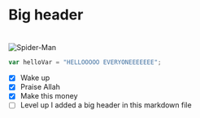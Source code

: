 # Big header <h1>

![Spider-Man](https://github.com/user-attachments/assets/c5c8c5ce-8c8d-4753-88cc-a1c5d302615c)

``` javascript
var helloVar = "HELLOOOOO EVERYONEEEEEEE";
```


- [x] Wake up
- [x] Praise Allah
- [x] Make this money
- [ ] Level up
I added a big header in this markdown file
